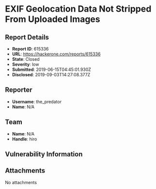 # EXIF Geolocation Data Not Stripped From Uploaded Images

## Report Details
- **Report ID**: 615336
- **URL**: https://hackerone.com/reports/615336
- **State**: Closed
- **Severity**: low
- **Submitted**: 2019-06-15T04:45:01.930Z
- **Disclosed**: 2019-09-03T14:27:08.377Z

## Reporter
- **Username**: the_predator
- **Name**: N/A

## Team
- **Name**: N/A
- **Handle**: hiro

## Vulnerability Information


## Attachments
No attachments
